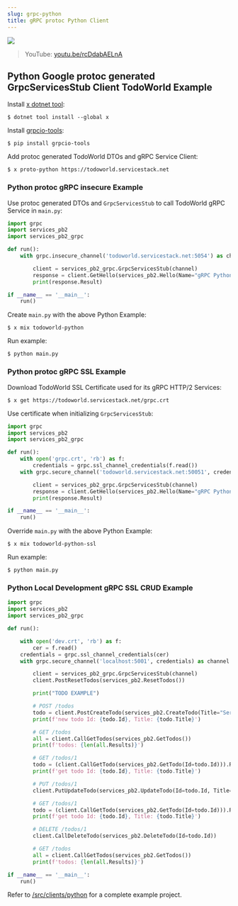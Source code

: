 ```yaml
---
slug: grpc-python
title: gRPC protoc Python Client
---
```


[![](https://raw.githubusercontent.com/ServiceStack/docs/master/docs/images/grpc/python.png)](https://youtu.be/rcDdabAELnA)

> YouTube: [youtu.be/rcDdabAELnA](https://youtu.be/rcDdabAELnA)

## Python Google protoc generated GrpcServicesStub Client TodoWorld Example

Install [x dotnet tool](https://docs.servicestack.net/dotnet-tool):
    
    $ dotnet tool install --global x 

Install [grpcio-tools](https://pypi.org/project/grpcio-tools/):

    $ pip install grpcio-tools

Add protoc generated TodoWorld DTOs and gRPC Service Client:

    $ x proto-python https://todoworld.servicestack.net

### Python protoc gRPC insecure Example

Use protoc generated DTOs and `GrpcServicesStub` to call TodoWorld gRPC Service in `main.py`:

```python
import grpc
import services_pb2
import services_pb2_grpc

def run():
    with grpc.insecure_channel('todoworld.servicestack.net:5054') as channel:

        client = services_pb2_grpc.GrpcServicesStub(channel)
        response = client.GetHello(services_pb2.Hello(Name="gRPC Python"))
        print(response.Result)

if __name__ == '__main__':
    run()
```

Create `main.py` with the above Python Example: 

    $ x mix todoworld-python

Run example:

    $ python main.py

### Python protoc gRPC SSL Example

Download TodoWorld SSL Certificate used for its gRPC HTTP/2 Services:

    $ x get https://todoworld.servicestack.net/grpc.crt 

Use certificate when initializing `GrpcServicesStub`:

```python
import grpc
import services_pb2
import services_pb2_grpc

def run():
    with open('grpc.crt', 'rb') as f:
        credentials = grpc.ssl_channel_credentials(f.read())
    with grpc.secure_channel('todoworld.servicestack.net:50051', credentials) as channel:

        client = services_pb2_grpc.GrpcServicesStub(channel)
        response = client.GetHello(services_pb2.Hello(Name="gRPC Python"))
        print(response.Result)

if __name__ == '__main__':
    run()
```

Override `main.py` with the above Python Example: 

    $ x mix todoworld-python-ssl

Run example:

    $ python main.py

### Python Local Development gRPC SSL CRUD Example

```python
import grpc
import services_pb2
import services_pb2_grpc

def run():

    with open('dev.crt', 'rb') as f:
        cer = f.read()
    credentials = grpc.ssl_channel_credentials(cer)
    with grpc.secure_channel('localhost:5001', credentials) as channel:

        client = services_pb2_grpc.GrpcServicesStub(channel)
        client.PostResetTodos(services_pb2.ResetTodos())

        print("TODO EXAMPLE")

        # POST /todos
        todo = client.PostCreateTodo(services_pb2.CreateTodo(Title="ServiceStack")).Result
        print(f'new todo Id: {todo.Id}, Title: {todo.Title}')

        # GET /todos
        all = client.CallGetTodos(services_pb2.GetTodos())
        print(f'todos: {len(all.Results)}')

        # GET /todos/1
        todo = (client.CallGetTodo(services_pb2.GetTodo(Id=todo.Id))).Result
        print(f'get todo Id: {todo.Id}, Title: {todo.Title}')

        # PUT /todos/1
        client.PutUpdateTodo(services_pb2.UpdateTodo(Id=todo.Id, Title='gRPC'))

        # GET /todos/1
        todo = (client.CallGetTodo(services_pb2.GetTodo(Id=todo.Id))).Result
        print(f'get todo Id: {todo.Id}, Title: {todo.Title}')

        # DELETE /todos/1
        client.CallDeleteTodo(services_pb2.DeleteTodo(Id=todo.Id))

        # GET /todos
        all = client.CallGetTodos(services_pb2.GetTodos())
        print(f'todos: {len(all.Results)}')

if __name__ == '__main__':
    run()
```

Refer to [/src/clients/python](https://github.com/NetCoreApps/todo-world/tree/master/src/clients/python)
for a complete example project.
